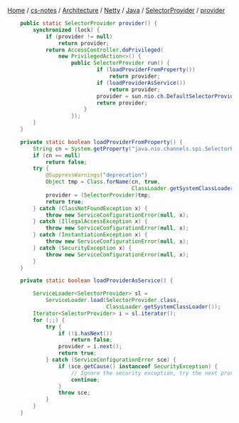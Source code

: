 [Home](https://mengxianbin.github.io) /
[cs-notes](https://mengxianbin.github.io/cs-notes/site) /
[Architecture](https://mengxianbin.github.io/cs-notes/site/Architecture) /
[Netty](https://mengxianbin.github.io/cs-notes/site/Architecture/Netty) /
[Java](https://mengxianbin.github.io/cs-notes/site/Architecture/Netty/Java) /
[SelectorProvider](https://mengxianbin.github.io/cs-notes/site/Architecture/Netty/Java/SelectorProvider) /
[provider](https://mengxianbin.github.io/cs-notes/site/Architecture/Netty/Java/SelectorProvider/provider)

```java
    public static SelectorProvider provider() {
        synchronized (lock) {
            if (provider != null)
                return provider;
            return AccessController.doPrivileged(
                new PrivilegedAction<>() {
                    public SelectorProvider run() {
                            if (loadProviderFromProperty())
                                return provider;
                            if (loadProviderAsService())
                                return provider;
                            provider = sun.nio.ch.DefaultSelectorProvider.create();
                            return provider;
                        }
                    });
        }
    }
```

```java
    private static boolean loadProviderFromProperty() {
        String cn = System.getProperty("java.nio.channels.spi.SelectorProvider");
        if (cn == null)
            return false;
        try {
            @SuppressWarnings("deprecation")
            Object tmp = Class.forName(cn, true,
                                       ClassLoader.getSystemClassLoader()).newInstance();
            provider = (SelectorProvider)tmp;
            return true;
        } catch (ClassNotFoundException x) {
            throw new ServiceConfigurationError(null, x);
        } catch (IllegalAccessException x) {
            throw new ServiceConfigurationError(null, x);
        } catch (InstantiationException x) {
            throw new ServiceConfigurationError(null, x);
        } catch (SecurityException x) {
            throw new ServiceConfigurationError(null, x);
        }
    }
```

```java
    private static boolean loadProviderAsService() {

        ServiceLoader<SelectorProvider> sl =
            ServiceLoader.load(SelectorProvider.class,
                               ClassLoader.getSystemClassLoader());
        Iterator<SelectorProvider> i = sl.iterator();
        for (;;) {
            try {
                if (!i.hasNext())
                    return false;
                provider = i.next();
                return true;
            } catch (ServiceConfigurationError sce) {
                if (sce.getCause() instanceof SecurityException) {
                    // Ignore the security exception, try the next provider
                    continue;
                }
                throw sce;
            }
        }
    }
```

